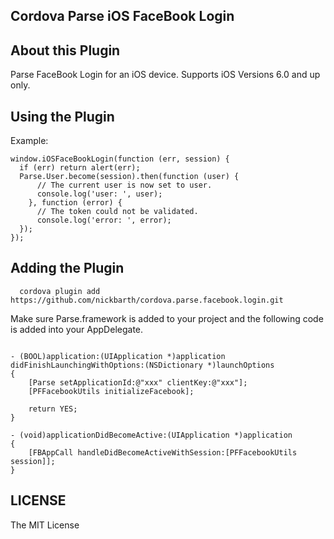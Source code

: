## Cordova Parse iOS FaceBook Login

## About this Plugin

Parse FaceBook Login for an iOS device. Supports iOS Versions 6.0 and up only.

## Using the Plugin

Example:

```
window.iOSFaceBookLogin(function (err, session) {
  if (err) return alert(err);
  Parse.User.become(session).then(function (user) {
      // The current user is now set to user.
      console.log('user: ', user);
    }, function (error) {
      // The token could not be validated.
      console.log('error: ', error);
  });
});
```

## Adding the Plugin ##

```
  cordova plugin add https://github.com/nickbarth/cordova.parse.facebook.login.git
```


Make sure Parse.framework is added to your project and the following code is added into your AppDelegate.

```

- (BOOL)application:(UIApplication *)application didFinishLaunchingWithOptions:(NSDictionary *)launchOptions
{
    [Parse setApplicationId:@"xxx" clientKey:@"xxx"];
    [PFFacebookUtils initializeFacebook];
    
    return YES;
}

- (void)applicationDidBecomeActive:(UIApplication *)application
{
    [FBAppCall handleDidBecomeActiveWithSession:[PFFacebookUtils session]];
}

```
## LICENSE ##

The MIT License
